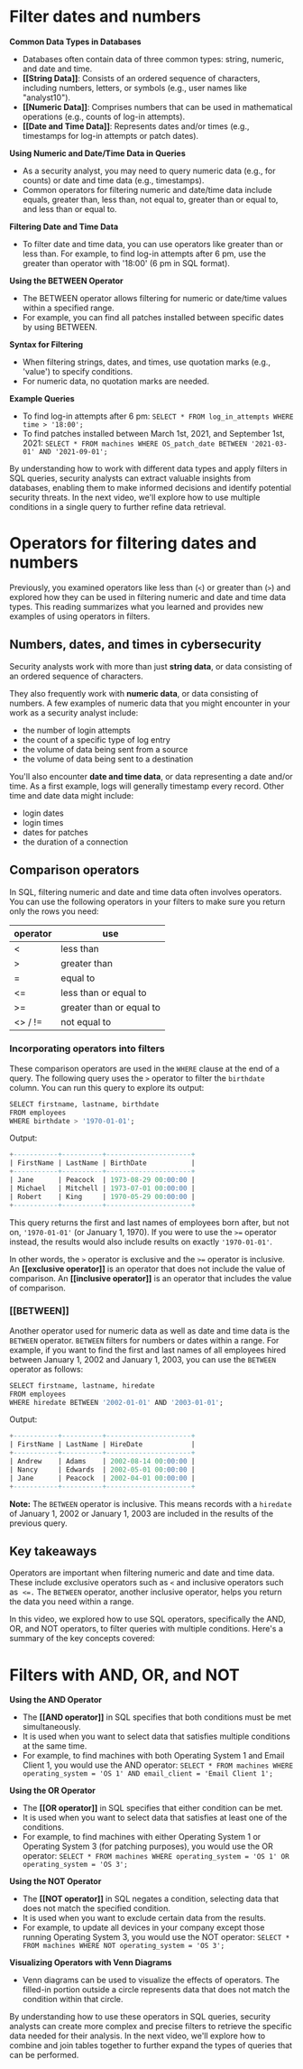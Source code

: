# Filter dates and numbers

**Common Data Types in Databases**
- Databases often contain data of three common types: string, numeric, and date and time.
- **[[String Data]]**: Consists of an ordered sequence of characters, including numbers, letters, or symbols (e.g., user names like "analyst10").
- **[[Numeric Data]]**: Comprises numbers that can be used in mathematical operations (e.g., counts of log-in attempts).
- **[[Date and Time Data]]**: Represents dates and/or times (e.g., timestamps for log-in attempts or patch dates).

**Using Numeric and Date/Time Data in Queries**
- As a security analyst, you may need to query numeric data (e.g., for counts) or date and time data (e.g., timestamps).
- Common operators for filtering numeric and date/time data include equals, greater than, less than, not equal to, greater than or equal to, and less than or equal to.

**Filtering Date and Time Data**
- To filter date and time data, you can use operators like greater than or less than. For example, to find log-in attempts after 6 pm, use the greater than operator with '18:00' (6 pm in SQL format).

**Using the BETWEEN Operator**
- The BETWEEN operator allows filtering for numeric or date/time values within a specified range.
- For example, you can find all patches installed between specific dates by using BETWEEN.

**Syntax for Filtering**
- When filtering strings, dates, and times, use quotation marks (e.g., 'value') to specify conditions.
- For numeric data, no quotation marks are needed.

**Example Queries**
- To find log-in attempts after 6 pm: `SELECT * FROM log_in_attempts WHERE time > '18:00';`
- To find patches installed between March 1st, 2021, and September 1st, 2021: `SELECT * FROM machines WHERE OS_patch_date BETWEEN '2021-03-01' AND '2021-09-01';`

By understanding how to work with different data types and apply filters in SQL queries, security analysts can extract valuable insights from databases, enabling them to make informed decisions and identify potential security threats. In the next video, we'll explore how to use multiple conditions in a single query to further refine data retrieval.

# Operators for filtering dates and numbers

Previously, you examined operators like less than (`<`) or greater than (`>`) and explored how they can be used in filtering numeric and date and time data types. This reading summarizes what you learned and provides new examples of using operators in filters.

## Numbers, dates, and times in cybersecurity

Security analysts work with more than just **string data**, or data consisting of an ordered sequence of characters. 

They also frequently work with **numeric data**, or data consisting of numbers. A few examples of numeric data that you might encounter in your work as a security analyst include:

- the number of login attempts
- the count of a specific type of log entry
- the volume of data being sent from a source
- the volume of data being sent to a destination

You'll also encounter **date and time data**, or data representing a date and/or time. As a first example, logs will generally timestamp every record. Other time and date data might include:

- login dates
- login times
- dates for patches 
- the duration of a connection

## Comparison operators

In SQL, filtering numeric and date and time data often involves operators. You can use the following operators in your filters to make sure you return only the rows you need:

|**operator**|**use**|
|---|---|
|<|less than|
|>|greater than|
|=|equal to|
|<=|less than or equal to|
|>=|greater than or equal to|
|<> / !=|not equal to|

### Incorporating operators into filters

These comparison operators are used in the `WHERE` clause at the end of a query. The following query uses the `>` operator to filter the `birthdate` column. You can run this query to explore its output:

```sql
SELECT firstname, lastname, birthdate
FROM employees
WHERE birthdate > '1970-01-01';
```
Output:
```sql
+-----------+----------+---------------------+
| FirstName | LastName | BirthDate           |
+-----------+----------+---------------------+
| Jane      | Peacock  | 1973-08-29 00:00:00 |
| Michael   | Mitchell | 1973-07-01 00:00:00 |
| Robert    | King     | 1970-05-29 00:00:00 |
+-----------+----------+---------------------+
```

This query returns the first and last names of employees born after, but not on, `'1970-01-01'` (or January 1, 1970). If you were to use the `>=` operator instead, the results would also include results on exactly `'1970-01-01'`.

In other words, the `>` operator is exclusive and the `>=` operator is inclusive.  An **[[exclusive operator]]** is an operator that does not include the value of comparison. An **[[inclusive operator]]** is an operator that includes the value of comparison.

### **[[BETWEEN]]**

Another operator used for numeric data as well as date and time data is the `BETWEEN` operator. `BETWEEN` filters for numbers or dates within a range. For example, if you want to find the first and last names of all employees hired between January 1, 2002 and January 1, 2003, you can use the `BETWEEN` operator as follows:

```sql
SELECT firstname, lastname, hiredate
FROM employees
WHERE hiredate BETWEEN '2002-01-01' AND '2003-01-01';
```
Output:
```sql
+-----------+----------+---------------------+
| FirstName | LastName | HireDate            |
+-----------+----------+---------------------+
| Andrew    | Adams    | 2002-08-14 00:00:00 |
| Nancy     | Edwards  | 2002-05-01 00:00:00 |
| Jane      | Peacock  | 2002-04-01 00:00:00 |
+-----------+----------+---------------------+
```

**Note:** The `BETWEEN` operator is inclusive. This means records with a `hiredate` of January 1, 2002 or January 1, 2003 are included in the results of the previous query.

## Key takeaways

Operators are important when filtering numeric and date and time data. These include exclusive operators such as `<` and inclusive operators such as  `<=.` The `BETWEEN` operator, another inclusive operator, helps you return the data you need within a range.

In this video, we explored how to use SQL operators, specifically the AND, OR, and NOT operators, to filter queries with multiple conditions. Here's a summary of the key concepts covered:

# Filters with AND, OR, and NOT

**Using the AND Operator**
- The **[[AND operator]]** in SQL specifies that both conditions must be met simultaneously.
- It is used when you want to select data that satisfies multiple conditions at the same time.
- For example, to find machines with both Operating System 1 and Email Client 1, you would use the AND operator: `SELECT * FROM machines WHERE operating_system = 'OS 1' AND email_client = 'Email Client 1';`

**Using the OR Operator**
- The **[[OR operator]]** in SQL specifies that either condition can be met.
- It is used when you want to select data that satisfies at least one of the conditions.
- For example, to find machines with either Operating System 1 or Operating System 3 (for patching purposes), you would use the OR operator: `SELECT * FROM machines WHERE operating_system = 'OS 1' OR operating_system = 'OS 3';`

**Using the NOT Operator**
- The **[[NOT operator]]** in SQL negates a condition, selecting data that does not match the specified condition.
- It is used when you want to exclude certain data from the results.
- For example, to update all devices in your company except those running Operating System 3, you would use the NOT operator: `SELECT * FROM machines WHERE NOT operating_system = 'OS 3';`

**Visualizing Operators with Venn Diagrams**
- Venn diagrams can be used to visualize the effects of operators. The filled-in portion outside a circle represents data that does not match the condition within that circle.

By understanding how to use these operators in SQL queries, security analysts can create more complex and precise filters to retrieve the specific data needed for their analysis. In the next video, we'll explore how to combine and join tables together to further expand the types of queries that can be performed.